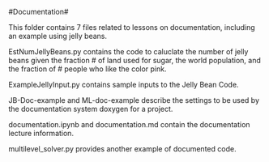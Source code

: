 #Documentation#

This folder contains 7 files related to lessons on documentation, including an example using jelly beans.

EstNumJellyBeans.py contains the code to caluclate the number of jelly beans given the fraction # of land used for sugar, the world population, and the fraction of # people who like the color pink.

ExampleJellyInput.py contains sample inputs to the Jelly Bean Code.

JB-Doc-example and ML-doc-example describe the settings to be used by the documentation system doxygen for a project.

documentation.ipynb and documentation.md contain the documentation lecture information.

multilevel_solver.py provides another example of documented code.
